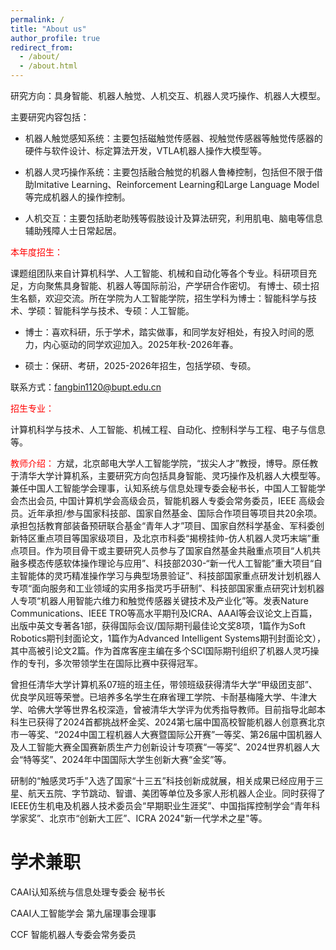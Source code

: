 ```yaml
---
permalink: /
title: "About us"
author_profile: true
redirect_from: 
  - /about/
  - /about.html
---
```


研究方向：具身智能、机器人触觉、人机交互、机器人灵巧操作、机器人大模型。

主要研究内容包括：

* 机器人触觉感知系统：主要包括磁触觉传感器、视触觉传感器等触觉传感器的硬件与软件设计、标定算法开发，VTLA机器人操作大模型等。

* 机器人灵巧操作系统：主要包括融合触觉的机器人鲁棒控制，包括但不限于借助Imitative Learning、Reinforcement Learning和Large Language Model等完成机器人的操作控制。

* 人机交互：主要包括助老助残等假肢设计及算法研究，利用肌电、脑电等信息辅助残障人士日常起居。

<font color=RED> 本年度招生：</font>

课题组团队来自计算机科学、人工智能、机械和自动化等各个专业。科研项目充足，方向聚焦具身智能、机器人等国际前沿，产学研合作密切。 有博士、硕士招生名额，欢迎交流。所在学院为人工智能学院，招生学科为博士：智能科学与技术、学硕：智能科学与技术、专硕：人工智能。

* 博士：喜欢科研，乐于学术，踏实做事，和同学友好相处，有投入时间的愿力，内心驱动的同学欢迎加入。2025年秋-2026年春。

* 硕士：保研、考研，2025-2026年招生，包括学硕、专硕。

联系方式：fangbin1120@bupt.edu.cn

<font color=RED> 招生专业： </font>

计算机科学与技术、人工智能、机械工程、自动化、控制科学与工程、电子与信息等。

<font color=RED> 教师介绍： </font>
方斌，北京邮电大学人工智能学院，“拔尖人才”教授，博导。原任教于清华大学计算机系，主要研究方向包括具身智能、灵巧操作及机器人大模型等。兼任中国人工智能学会理事，认知系统与信息处理专委会秘书长，中国人工智能学会杰出会员, 中国计算机学会高级会员，智能机器人专委会常务委员，IEEE 高级会员。近年承担/参与国家科技部、国家自然基金、国际合作项目等项目共20余项。承担包括教育部装备预研联合基金“青年人才”项目、国家自然科学基金、军科委创新特区重点项目等国家级项目，及北京市科委“揭榜挂帅-仿人机器人灵巧末端”重点项目。作为项目骨干或主要研究人员参与了国家自然基金共融重点项目“人机共融多模态传感软体操作理论与应用”、科技部2030-“新一代人工智能”重大项目“自主智能体的灵巧精准操作学习与典型场景验证”、科技部国家重点研发计划机器人专项“面向服务和工业领域的实用多指灵巧手研制”、科技部国家重点研究计划机器人专项“机器人用智能六维力和触觉传感器关键技术及产业化”等。发表Nature Communications、IEEE TRO等高水平期刊及ICRA、AAAI等会议论文上百篇，出版中英文专著各1部，获得国际会议/国际期刊最佳论文奖8项，1篇作为Soft Robotics期刊封面论文，1篇作为Advanced Intelligent Systems期刊封面论文），其中高被引论文2篇。作为首席客座主编在多个SCI国际期刊组织了机器人灵巧操作的专刊，多次带领学生在国际比赛中获得冠军。

曾担任清华大学计算机系07班的班主任，带领班级获得清华大学“甲级团支部”、优良学风班等荣誉。已培养多名学生在麻省理工学院、卡耐基梅隆大学、牛津大学、哈佛大学等世界名校深造，曾被清华大学评为优秀指导教师。目前指导北邮本科生已获得了2024首都挑战杯金奖、2024第七届中国高校智能机器人创意赛北京市一等奖、“2024中国工程机器人大赛暨国际公开赛”一等奖、第26届中国机器人及人工智能大赛全国赛新质生产力创新设计专项赛“一等奖”、2024世界机器人大会“特等奖”、2024年中国国际大学生创新大赛“金奖”等。

研制的“触感灵巧手”入选了国家“十三五”科技创新成就展，相关成果已经应用于三星、航天五院、字节跳动、智谱、美团等单位及多家人形机器人企业。同时获得了IEEE仿生机电及机器人技术委员会“早期职业生涯奖”、中国指挥控制学会“青年科学家奖”、北京市“创新大工匠”、ICRA 2024"新一代学术之星"等。 

学术兼职
======
CAAI认知系统与信息处理专委会 秘书长

CAAI人工智能学会 第九届理事会理事

CCF 智能机器人专委会常务委员
